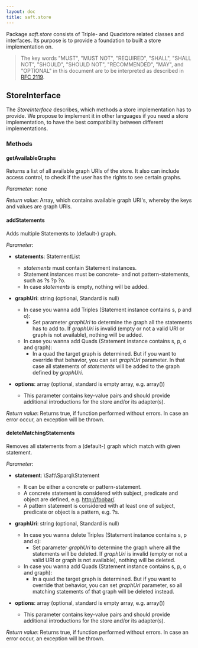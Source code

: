 ```yaml
---
layout: doc
title: saft.store
---
```


Package _saft.store_ consists of Triple- and Quadstore related classes and interfaces. Its purpose is to provide a foundation to built a store implementation on.

> The key words "MUST", "MUST NOT", "REQUIRED", "SHALL", "SHALL NOT", "SHOULD", "SHOULD NOT", "RECOMMENDED",  "MAY", and "OPTIONAL" in this document are to be interpreted as described in [RFC 2119](http://www.ietf.org/rfc/rfc2119.txt).

## StoreInterface

The _StoreInterface_ describes, which methods a store implementation has to provide. We propose to implement it in other languages if you need a store implementation, to have the best compatibility between different implementations.

### Methods

#### getAvailableGraphs

Returns a list of all available graph URIs of the store. It also can include access control, to check if the user has the rights to see certain graphs. 

*Parameter*: none

*Return value*: Array, which contains available graph URI's, whereby the keys and values are graph URIs.


#### addStatements

Adds multiple Statements to (default-) graph. 

*Parameter*:

- **statements**: StatementList
  - *statements* must contain Statement instances.
  - Statement instances must be concrete- and not pattern-statements, such as ?s ?p ?o. 
  - In case *statements* is empty, nothing will be added.

- **graphUri**: string (optional, Standard is null)
  - In case you wanna add Triples (Statement instance contains s, p and o):
    - Set parameter *graphUri* to determine the graph all the statements has to add to. If *graphUri* is invalid (empty or not a valid URI or graph is not available), nothing will be added.
  - In case you wanna add Quads (Statement instance contains s, p, o and graph):
    - In a quad the target graph is determined. But if you want to override that behavior, you can set *graphUri* parameter. In that case all statements of *statements* will be added to the graph defined by *graphUri*.
 
- **options**: array (optional, standard is empty array, e.g. array())
  - This parameter contains key-value pairs and should provide additional introductions for the store and/or its adapter(s).

*Return value*: Returns true, if function performed without errors. In case an error occur, an exception will be thrown.

#### deleteMatchingStatements

Removes all statements from a (default-) graph which match with given statement. 

*Parameter*:

- **statement**: \Saft\Sparql\Statement
  - It can be either a concrete or pattern-statement.
  - A concrete statement is considered with subject, predicate and object are defined, e.g. <http://foobar/>.
  - A pattern statement is considered with at least one of subject, predicate or object is a pattern, e.g. ?s.

- **graphUri**: string (optional, Standard is null)
  - In case you wanna delete Triples (Statement instance contains s, p and o):
    - Set parameter *graphUri* to determine the graph where all the statements will be deleted. If *graphUri* is invalid (empty or not a valid URI or graph is not available), nothing will be deleted.
  - In case you wanna add Quads (Statement instance contains s, p, o and graph):
    - In a quad the target graph is determined. But if you want to override that behavior, you can set *graphUri* parameter, so all matching statements of that graph will be deleted instead.

- **options**: array (optional, standard is empty array, e.g. array())
  - This parameter contains key-value pairs and should provide additional introductions for the store and/or its adapter(s).
 
*Return value*: Returns true, if function performed without errors. In case an error occur, an exception will be thrown.
